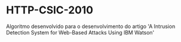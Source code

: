 # HTTP-CSIC-2010
Algoritmo desenvolvido para o desenvolvimento do artigo 'A Intrusion Detection System for Web-Based Attacks Using IBM Watson'
